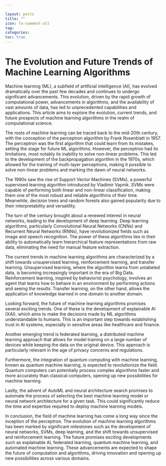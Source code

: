 ```yaml
---

layout: posts
title: ""
icon: fa-comment-alt
tag: 
categories: 
toc: true
---
```



# The Evolution and Future Trends of Machine Learning Algorithms

Machine learning (ML), a subfield of artificial intelligence (AI), has evolved dramatically over the past few decades and continues to undergo significant advancements. This evolution, driven by the rapid growth of computational power, advancements in algorithms, and the availability of vast amounts of data, has led to unprecedented capabilities and applications. This article aims to explore the evolution, current trends, and future prospects of machine learning algorithms in the realm of computational science.

The roots of machine learning can be traced back to the mid-20th century, with the conception of the perceptron algorithm by Frank Rosenblatt in 1957. The perceptron was the first algorithm that could learn from its mistakes, setting the stage for future ML algorithms. However, the perceptron had its limitations, most notably its inability to solve non-linear problems. This led to the development of the backpropagation algorithm in the 1970s, which allowed for the training of multi-layer perceptrons, making it possible to solve non-linear problems and marking the dawn of neural networks.

The 1990s saw the rise of Support Vector Machines (SVMs), a powerful supervised learning algorithm introduced by Vladimir Vapnik. SVMs were capable of performing both linear and non-linear classification, making them one of the most robust and reliable algorithms of their time. Meanwhile, decision trees and random forests also gained popularity due to their interpretability and versatility.

The turn of the century brought about a renewed interest in neural networks, leading to the development of deep learning. Deep learning algorithms, particularly Convolutional Neural Networks (CNNs) and Recurrent Neural Networks (RNNs), have revolutionized fields such as image and speech recognition. The power of these algorithms lies in their ability to automatically learn hierarchical feature representations from raw data, eliminating the need for manual feature extraction.

The current trends in machine learning algorithms are characterized by a shift towards unsupervised learning, reinforcement learning, and transfer learning. Unsupervised learning, where the algorithm learns from unlabeled data, is becoming increasingly important in the era of Big Data. Reinforcement learning, inspired by behaviorist psychology, involves an agent that learns how to behave in an environment by performing actions and seeing the results. Transfer learning, on the other hand, allows the application of knowledge learned in one domain to another domain.

Looking forward, the future of machine learning algorithms promises several exciting trends. One of these is the development of explainable AI (XAI), which aims to make the decisions made by ML algorithms understandable to humans. This is an important step towards establishing trust in AI systems, especially in sensitive areas like healthcare and finance.

Another emerging trend is federated learning, a distributed machine learning approach that allows for model training on a large number of devices while keeping the data on the original device. This approach is particularly relevant in the age of privacy concerns and regulations. 

Furthermore, the integration of quantum computing with machine learning, known as quantum machine learning, is expected to revolutionize the field. Quantum computers can potentially process complex algorithms faster and more accurately than classical computers, opening up new possibilities for machine learning.

Lastly, the advent of AutoML and neural architecture search promises to automate the process of selecting the best machine learning model or neural network architecture for a given task. This could significantly reduce the time and expertise required to deploy machine learning models.

In conclusion, the field of machine learning has come a long way since the inception of the perceptron. The evolution of machine learning algorithms has been marked by significant milestones such as the development of neural networks, SVMs, deep learning, and the shift towards unsupervised and reinforcement learning. The future promises exciting developments such as explainable AI, federated learning, quantum machine learning, and automated machine learning. These advancements are expected to shape the future of computation and algorithms, driving innovation and opening up new possibilities across various domains.